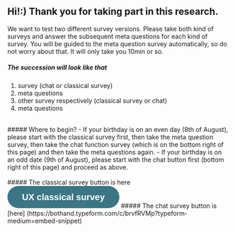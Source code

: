 ## Hi!:) Thank you for taking part in this research.  
We want to test two different survey versions. Please take both kind of surveys and answer the subsequent meta questions for each kind of survey. You will be guided to the meta question survey automatically, so do not worry about that. It will only take you 10min or so.
<br />
##### The succession will look like that
1. survey (chat or classical survey)
2. meta questions
3. other survey respectively (classical survey or chat)
4. meta questions 
<br />
##### Where to begin?
- If your birthday is on an even day (8th of August), please start with the classical survey first, then take the meta question survey, then take the chat function survey (which is on the bottom right of this page) and then take the meta questions again.   
- If your birthday is on an odd date (9th of August), please start with the chat button first (bottom right of this page) and proceed as above.
<br />
<br />
##### The classical survey button is here <a class="typeform-share button" href="https://form.typeform.com/to/SczGpFGi?typeform-medium=embed-snippet" data-mode="drawer_left" style="display:inline-block;text-decoration:none;background-color:#3A7685;color:white;cursor:pointer;font-family:Helvetica,Arial,sans-serif;font-size:20px;line-height:50px;text-align:center;margin:0;height:50px;padding:0px 33px;border-radius:25px;max-width:100%;white-space:nowrap;overflow:hidden;text-overflow:ellipsis;font-weight:bold;-webkit-font-smoothing:antialiased;-moz-osx-font-smoothing:grayscale;" target="_blank">UX classical survey </a> <script> (function() { var qs,js,q,s,d=document, gi=d.getElementById, ce=d.createElement, gt=d.getElementsByTagName, id="typef_orm_share", b="https://embed.typeform.com/"; if(!gi.call(d,id)){ js=ce.call(d,"script"); js.id=id; js.src=b+"embed.js"; q=gt.call(d,"script")[0]; q.parentNode.insertBefore(js,q) } })() </script>
##### The chat survey button is [here] (https://bothand.typeform.com/c/brvfRVMp?typeform-medium=embed-snippet)







